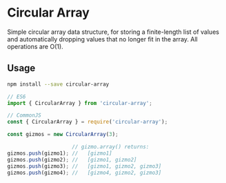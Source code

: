 # Circular Array

Simple circular array data structure, for storing a finite-length list of values and automatically
dropping values that no longer fit in the array. All operations are O(1).

## Usage

```bash
npm install --save circular-array
```

```javascript
// ES6
import { CircularArray } from 'circular-array';

// CommonJS
const { CircularArray } = require('circular-array');

const gizmos = new CircularArray(3);

                     // gizmo.array() returns:
gizmos.push(gizmo1); //   [gizmo1]
gizmos.push(gizmo2); //   [gizmo1, gizmo2]
gizmos.push(gizmo3); //   [gizmo1, gizmo2, gizmo3]
gizmos.push(gizmo4); //   [gizmo4, gizmo2, gizmo3]
```
